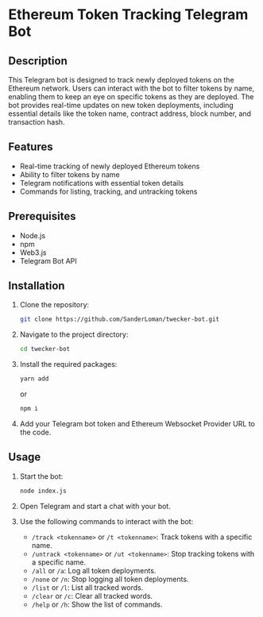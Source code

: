 # Ethereum Token Tracking Telegram Bot

## Description

This Telegram bot is designed to track newly deployed tokens on the Ethereum network. Users can interact with the bot to filter tokens by name, enabling them to keep an eye on specific tokens as they are deployed. The bot provides real-time updates on new token deployments, including essential details like the token name, contract address, block number, and transaction hash.

## Features

- Real-time tracking of newly deployed Ethereum tokens
- Ability to filter tokens by name
- Telegram notifications with essential token details
- Commands for listing, tracking, and untracking tokens

## Prerequisites

- Node.js
- npm
- Web3.js
- Telegram Bot API

## Installation

1. Clone the repository:

    ```bash
    git clone https://github.com/SanderLoman/twecker-bot.git
    ```

2. Navigate to the project directory:

    ```bash
    cd twecker-bot
    ```

3. Install the required packages:

    ```bash
    yarn add
    ```
    or
    ```bash
    npm i
    ```
5. Add your Telegram bot token and Ethereum Websocket Provider URL to the code.

## Usage

1. Start the bot:

    ```bash
    node index.js
    ```

2. Open Telegram and start a chat with your bot.

3. Use the following commands to interact with the bot:

    - `/track <tokenname>` or `/t <tokenname>`: Track tokens with a specific name.
    - `/untrack <tokenname>` or `/ut <tokenname>`: Stop tracking tokens with a specific name.
    - `/all` or `/a`: Log all token deployments.
    - `/none` or `/n`: Stop logging all token deployments.
    - `/list` or `/l`: List all tracked words.
    - `/clear` or `/c`: Clear all tracked words.
    - `/help` or `/h`: Show the list of commands.
